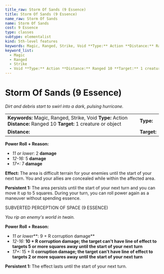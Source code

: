 ```yaml
---
title_raw: Storm Of Sands (9 Essence)
title: Storm Of Sands (9 Essence)
name_raw: Storm Of Sands
name: Storm Of Sands
cost: 9 Essence
type: classes
subtype: elementalist
kind: 5th-level features
keywords: Magic, Ranged, Strike, Void **Type:** Action **Distance:** Ranged 10 **Target:** 1 creature or object
keyword_list:
  - Magic
  - Ranged
  - Strike
  - Void **Type:** Action **Distance:** Ranged 10 **Target:** 1 creature or object
---
```


# Storm Of Sands (9 Essence)

*Dirt and debris start to swirl into a dark, pulsing hurricane.*

|                                                                                                                     |             |
| :------------------------------------------------------------------------------------------------------------------ | :---------- |
| **Keywords:** Magic, Ranged, Strike, Void **Type:** Action **Distance:** Ranged 10 **Target:** 1 creature or object | **Type:**   |
| **Distance:**                                                                                                       | **Target:** |

**Power Roll + Reason:**

- *11 or lower*: 2 **damage**
- *12-16:* 5 **damage**
- *17+:* 7 **damage**

**Effect:** The area is difficult terrain for your enemies until the start of your next turn. You and your allies are concealed while within the affected area.

**Persistent 1:** The area persists until the start of your next turn and you can move it up to 5 squares. During your turn, you can roll power again as a maneuver without spending essence.

SUBVERTED PERCEPTION OF SPACE (9 ESSENCE)

*You rip an enemy's world in twain.*

**Power Roll + Reason:**

- *11 or lower*\*\*: 9 + R corruption damage\*\*
- *12-16:* **10 + R corruption damage; the target can't have line of effect to targets 5 or more squares away until the start of your next turn**
- *17+:* 15 + R **corruption damage; the target can't have line of effect to targets 2 or more squares away until the start of your next turn**

**Persistent 1:** The effect lasts until the start of your next turn.
